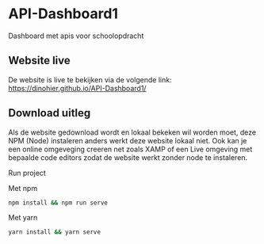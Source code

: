 # API-Dashboard1
Dashboard met apis voor schoolopdracht

## Website live
De website is live te bekijken via de volgende link: https://dinohier.github.io/API-Dashboard1/

## Download uitleg
Als de website gedownload wordt en lokaal bekeken wil worden moet, deze NPM (Node) instaleren anders werkt deze website lokaal niet. Ook kan je een online omgeveging creeren net zoals XAMP of een Live omgeving met bepaalde code editors zodat de website werkt zonder node te instaleren.

Run project

Met npm
```bash
npm install && npm run serve
```

Met yarn
```bash
yarn install && yarn serve
```
